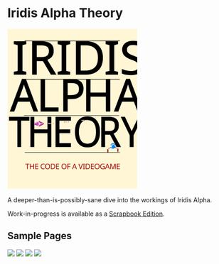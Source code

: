 # Iridis Alpha Theory
[<img height=360 src="https://github.com/mwenge/iatheory/raw/main/src/cover/pdf/cover_front.svg">](https://github.com/mwenge/iatheory/raw/main/out/iatheory_scrapbook.pdf)


A deeper-than-is-possibly-sane dive into the workings of Iridis Alpha.

Work-in-progress is available as a [Scrapbook Edition](https://github.com/mwenge/iatheory/raw/main/out/iatheory_scrapbook.pdf).


## Sample Pages
<img height=560 src="https://github.com/mwenge/iatheory/raw/main/docs/page1.png">
<img height=560 src="https://github.com/mwenge/iatheory/raw/main/docs/page2.png">
<img height=560 src="https://github.com/mwenge/iatheory/raw/main/docs/page3.png">
<img height=560 src="https://github.com/mwenge/iatheory/raw/main/docs/page4.png">
